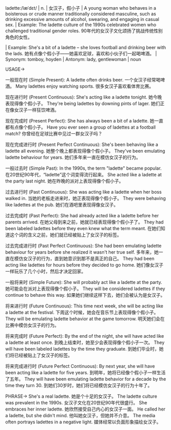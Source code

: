 ladette:/læˈdɛt/ | n. |  女汉子，假小子 | A young woman who behaves in a boisterous or crude manner traditionally considered masculine, such as drinking excessive amounts of alcohol, swearing, and engaging in casual sex.  | Example: The ladette culture of the 1990s celebrated women who challenged traditional gender roles.  90年代的女汉子文化颂扬了挑战传统性别角色的女性。

| Example: She's a bit of a ladette – she loves football and drinking beer with the lads.  她有点像个假小子——她喜欢足球，喜欢和小伙子们一起喝啤酒。 | Synonym: tomboy, hoyden | Antonym: lady, gentlewoman | noun


USAGE->

一般现在时 (Simple Present):
A ladette often drinks beer.  一个女汉子经常喝啤酒。
Many ladettes enjoy watching sports.  很多女汉子喜欢看体育比赛。

现在进行时 (Present Continuous):
She's acting like a ladette tonight.  她今晚表现得像个假小子。
They're being ladettes by downing pints of lager.  她们正在像女汉子一样狂饮啤酒。

现在完成时 (Present Perfect):
She has always been a bit of a ladette.  她一直都有点像个假小子。
Have you ever seen a group of ladettes at a football match? 你曾经在足球比赛中见过一群女汉子吗？

现在完成进行时 (Present Perfect Continuous):
She's been behaving like a ladette all evening. 她整个晚上都表现得像个假小子。
They've been emulating ladette behaviour for years. 她们多年来一直在模仿女汉子的行为。

一般过去时 (Simple Past):
In the 1990s, the term "ladette" became popular. 在20世纪90年代，“ladette”这个词变得流行起来。
She acted like a ladette at the party last night. 她在昨晚的派对上表现得像个假小子。


过去进行时 (Past Continuous):
She was acting like a ladette when her boss walked in. 当她的老板走进来时，她正表现得像个假小子。
They were behaving like ladettes at the pub. 她们在酒吧里表现得像女汉子。

过去完成时 (Past Perfect):
She had already acted like a ladette before her parents arrived. 在她父母到来之前，她就已经表现得像个假小子了。
They had been labeled ladettes before they even knew what the term meant.  在她们知道这个词的含义之前，她们就已经被贴上了女汉子的标签。


过去完成进行时 (Past Perfect Continuous):
She had been emulating ladette behaviour for years before she realized it wasn't her true self.  多年来，她一直在模仿女汉子的行为，直到她意识到那不是真正的自己。
They had been acting like ladettes for hours before they decided to go home.  她们像女汉子一样玩乐了几个小时，然后才决定回家。

一般将来时 (Simple Future):
She will probably act like a ladette at the party. 她可能会在派对上表现得像个假小子。
They will be considered ladettes if they continue to behave this way. 如果她们继续这样下去，她们会被认为是女汉子。

将来进行时 (Future Continuous):
This time next week, she will be acting like a ladette at the festival.  下周这个时候，她会在音乐节上表现得像个假小子。
They will be emulating ladette behavior at the game tomorrow.  明天她们会在比赛中模仿女汉子的行为。


将来完成时 (Future Perfect):
By the end of the night, she will have acted like a ladette at least once.  到晚上结束时，她至少会表现得像个假小子一次。
They will have been labeled ladettes by the time they graduate.  到她们毕业时，她们将已经被贴上了女汉子的标签。


将来完成进行时 (Future Perfect Continuous):
By next year, she will have been acting like a ladette for five years.  到明年，她将已经像个假小子一样生活了五年。
They will have been emulating ladette behavior for a decade by the time they turn 30.  到她们30岁时，她们将已经模仿女汉子的行为十年了。


PHRASE->
She's a real ladette. 她是个十足的女汉子。
The ladette culture was prevalent in the 1990s.  女汉子文化在20世纪90年代很盛行。
She embraces her inner ladette. 她欣然接受自己内心的女汉子一面。
He called her a ladette, but she didn't mind. 他叫她女汉子，但她并不介意。
The media often portrays ladettes in a negative light. 媒体经常以负面形象描绘女汉子。
